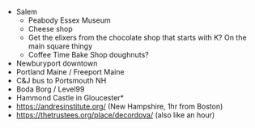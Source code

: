  - Salem
   - Peabody Essex Museum
   - Cheese shop
   - Get the elixers from the chocolate shop that starts with K? On the main square thingy
   - Coffee Time Bake Shop doughnuts?
 - Newburyport downtown
 - Portland Maine / Freeport Maine
 - C&J bus to Portsmouth NH
 - Boda Borg / Level99
 - Hammond Castle in Gloucester\*
 - https://andresinstitute.org/ (New Hampshire, 1hr from Boston)
 - https://thetrustees.org/place/decordova/ (also like an hour)
